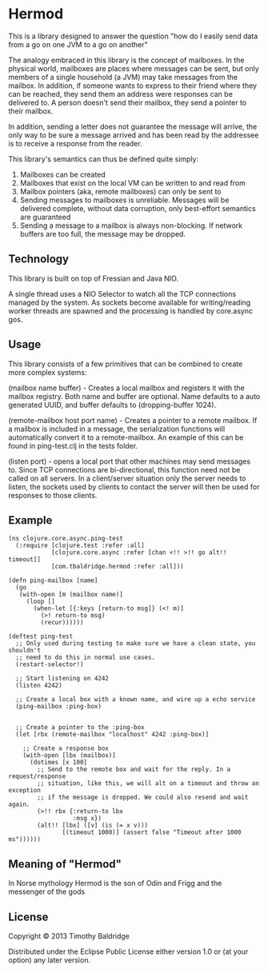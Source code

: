 # Hermod

This is a library designed to answer the question "how do I easily send data from a go on one JVM to a go on another"

The analogy embraced in this library is the concept of mailboxes. In the physical world, mailboxes are places where messages
can be sent, but only members of a single household (a JVM) may take messages from the mailbox. In addition, if someone wants
to express to their friend where they can be reached, they send them an address were responses can be delivered to. A person
doesn't send their mailbox, they send a pointer to their mailbox.

In addition, sending a letter does not guarantee the message will arrive, the only way to be sure a message arrived and has been
read by the addressee is to receive a response from the reader.

This library's semantics can thus be defined quite simply:

1. Mailboxes can be created
2. Mailboxes that exist on the local VM can be written to and read from
3. Mailbox pointers (aka, remote mailboxes) can only be sent to
4. Sending messages to mailboxes is unreliable. Messages will be delivered complete, without data corruption,
   only best-effort semantics are guaranteed
5. Sending a message to a mailbox is always non-blocking. If network buffers are too full, the message may be dropped.

## Technology

This library is built on top of Fressian and Java NIO.

A single thread uses a NIO Selector to watch all the TCP connections managed by the system. As sockets become
available for writing/reading worker threads are spawned and the processing is handled by core.async gos.

## Usage

This library consists of a few primitives that can be combined to create more complex systems:

(mailbox name buffer) - Creates a local mailbox and registers it with the mailbox registry. Both name and buffer
are optional. Name defaults to a auto generated UUID, and buffer defaults to (dropping-buffer 1024).

(remote-mailbox host port name) - Creates a pointer to a remote mailbox. If a mailbox is included in a message,
the serialization functions will automatically convert it to a remote-mailbox. An example of this can be found in
ping-test.clj in the tests folder.

(listen port) - opens a local port that other machines may send messages to. Since TCP connections are bi-directional,
this function need not be called on all servers. In a client/server situation only the server needs to listen, the
sockets used by clients to contact the server will then be used for responses to those clients.

## Example

    (ns clojure.core.async.ping-test
      (:require [clojure.test :refer :all]
                [clojure.core.async :refer [chan <!! >!! go alt!! timeout]]
                [com.tbaldridge.hermod :refer :all]))

    (defn ping-mailbox [name]
      (go
       (with-open [m (mailbox name)]
         (loop []
           (when-let [{:keys [return-to msg]} (<! m)]
             (>! return-to msg)
             (recur))))))

    (deftest ping-test
      ;; Only used during testing to make sure we have a clean state, you shouldn't
      ;; need to do this in normal use cases.
      (restart-selector!)

      ;; Start listening on 4242
      (listen 4242)

      ;; Create a local box with a known name, and wire up a echo service
      (ping-mailbox :ping-box)


      ;; Create a pointer to the :ping-box
      (let [rbx (remote-mailbox "localhost" 4242 :ping-box)]

        ;; Create a response box
        (with-open [lbx (mailbox)]
          (dotimes [x 100]
            ;; Send to the remote box and wait for the reply. In a request/response
            ;; situation, like this, we will alt on a timeout and throw an exception
            ;; if the message is dropped. We could also resend and wait again.
            (>!! rbx {:return-to lbx
                      :msg x})
            (alt!! [lbx] ([v] (is (= x v)))
                   [(timeout 1000)] (assert false "Timeout after 1000 ms"))))))

## Meaning of "Hermod"

In Norse mythology Hermod is the son of Odin and Frigg and the messenger of the gods

## License

Copyright © 2013 Timothy Baldridge

Distributed under the Eclipse Public License either version 1.0 or (at
your option) any later version.
